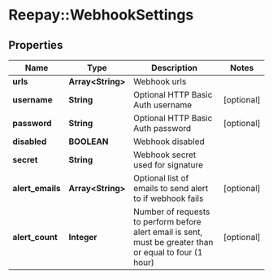 # Reepay::WebhookSettings

## Properties
Name | Type | Description | Notes
------------ | ------------- | ------------- | -------------
**urls** | **Array&lt;String&gt;** | Webhook urls | 
**username** | **String** | Optional HTTP Basic Auth username | [optional] 
**password** | **String** | Optional HTTP Basic Auth password | [optional] 
**disabled** | **BOOLEAN** | Webhook disabled | 
**secret** | **String** | Webhook secret used for signature | 
**alert_emails** | **Array&lt;String&gt;** | Optional list of emails to send alert to if webhook fails | [optional] 
**alert_count** | **Integer** | Number of requests to perform before alert email is sent, must be greater than or equal to four (1 hour) | [optional] 



